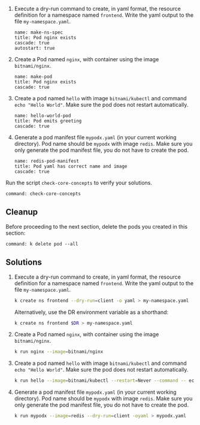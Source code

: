 
1. Execute a dry-run command to create, in yaml format, the resource definition for a namespace named `frontend`.  Write the yaml output to the file `my-namespace.yaml`.

    ```examiner:execute-test
    name: make-ns-spec
    title: Pod nginx exists
    cascade: true
    autostart: true
    ```

1. Create a Pod named `nginx`, with container using the image `bitnami/nginx`.

    ```examiner:execute-test
    name: make-pod
    title: Pod nginx exists
    cascade: true
    ```

1. Create a pod named `hello` with image `bitnami/kubectl` and command `echo "Hello World"`. Make sure the pod does not restart automatically.

    ```examiner:execute-test
    name: hello-world-pod
    title: Pod emits greeting
    cascade: true
    ```

1. Generate a pod manifest file `mypodx.yaml` (in your current working directory). Pod name should be `mypodx` with image `redis`. Make sure you only generate the pod manifest file, you do not have to create the pod.

    ```examiner:execute-test
    name: redis-pod-manifest
    title: Pod yaml has correct name and image
    cascade: true
    ```

Run the script `check-core-concepts` to verify your solutions.

```terminal:execute
command: check-core-concepts
```

## Cleanup

Before proceeding to the next section, delete the pods you created in this section:

```terminal:execute
command: k delete pod --all
```

## Solutions

1. Execute a dry-run command to create, in yaml format, the resource definition for a namespace named `frontend`.  Write the yaml output to the file `my-namespace.yaml`.

    ```bash
    k create ns frontend --dry-run=client -o yaml > my-namespace.yaml
    ```

    Alternatively, use the DR environment variable as a shorthand:

    ```bash
    k create ns frontend $DR > my-namespace.yaml
    ```

1. Create a Pod named `nginx`, with container using the image `bitnami/nginx`.

    ```bash
    k run nginx --image=bitnami/nginx
    ```

1. Create a pod named `hello` with image `bitnami/kubectl` and command `echo "Hello World"`. Make sure the pod does not restart automatically.

    ```bash
    k run hello --image=bitnami/kubectl --restart=Never --command -- echo "Hello World"
    ```

1. Generate a pod manifest file `mypodx.yaml` (in your current working directory). Pod name should be `mypodx` with image `redis`. Make sure you only generate the pod manifest file, you do not have to create the pod.

    ```bash
    k run mypodx --image=redis --dry-run=client -oyaml > mypodx.yaml
    ```

